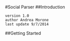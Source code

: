 #Social Parser
##Introduction

	version 1.0
	author Andrea Morone
	last update 9/7/2014

##Getting Started